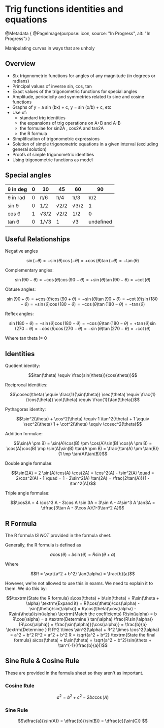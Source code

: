 # Trig functions identities and equations

@Metadata {
    @PageImage(purpose: icon, source: "In Progress", alt: "In Progress")
}

Manipulating curves in ways that are unholy

## Overview
- Six trigonometric functions for angles of any magnitude (in degrees or
radians)
- Principal values of inverse sin, cos, tan
- Exact values of the trigonometric functions for special angles
- Amplitude, periodicity and symmetries related to sine and cosine
functions
- Graphs of y = a sin (bx) + c, y = sin (x/b) + c, etc
- Use of:
  - standard trig identities
  - the expansions of trig operations on A+B and A-B
  - the formulae for sin2A , cos2A and tan2A
  - the R formula
- Simplification of trigonometric expressions
- Solution of simple trigonometric equations in a given interval (excluding
general solution)
- Proofs of simple trigonometric identities
- Using trigonometric functions as model

## Special angles
| θ in deg | 0 | 30 | 45 | 60 | 90 |
|----------|---|----|----|----|----|
| θ in rad | 0 | π/6 | π/4 | π/3 | π/2 |
| sin θ | 0 | 1/2 | √2/2 | √3/2 | 1 |
| cos θ | 1 | √3/2 | √2/2 | 1/2 | 0 |
| tan θ | 0 | 1/√3 | 1 | √3 | undefined |

## Useful Relationships
Negative angles
```math
\sin(-\theta) = -\sin(\theta)
\cos(-\theta) = +\cos(\theta)
\tan(-\theta) = -\tan(\theta)
```

Complementary angles:
```math
\sin(90 - \theta) = +\cos(\theta)
\cos(90 - \theta) = +\sin(\theta)
\tan(90 - \theta) = +\cot(\theta)
```

Obtuse angles:
```math
\sin(90 + \theta) = +\cos(\theta)
\cos(90 + \theta) = -\sin(\theta)
\tan(90 + \theta) = -\cot(\theta)

\sin(180 - \theta) = +\sin(\theta)
\cos(180 - \theta) = -\cos(\theta)
\tan(180 - \theta) = -\tan(\theta)
```

Reflex angles:
```math
\sin(180 - \theta) = -\sin(\theta)
\cos(180 - \theta) = -\cos(\theta)
\tan(180 - \theta) = +\tan(\theta)

\sin(270 - \theta) = -\cos(\theta)
\cos(270 - \theta) = -\sin(\theta)
\tan(270 - \theta) = +\cot(\theta)
```

Where tan theta != 0

## Identities
Quotient identity:
```math
\tan(\theta) \equiv \frac{sin(\theta)}{cos(\theta)}
```

Reciprocal identities:
```math
\cosec(\theta) \equiv \frac{1}{\sin(\theta)}
\sec(\theta) \equiv \frac{1}{\cos(\theta)}
\cot(\theta) \equiv \frac{1}{\tan(\theta)}
```

Pythagoras identity:
```math
\sin^2(\theta) + \cos^2(\theta) \equiv 1
\tan^2(\theta) + 1 \equiv \sec^2(\theta)
1 + \cot^2(\theta) \equiv \cosec^2(\theta)
```

Addition formulae:
```math
\sin(A \pm B) = \sin(A)\cos(B) \pm \cos(A)\sin(B)
\cos(A \pm B) = \cos(A)\cos(B) \mp \sin(A)\sin(B)

\tan(A \pm B) = \frac{\tan(A) \pm \tan(B)}{1 \mp \tan(A)\tan(B)}
```

Double angle formulae:
```math
\sin(2A) = 2 \sin(A)\cos(A)
\cos(2A) = \cos^2(A) - \sin^2(A) 
\quad = 2\cos^2(A) - 1 
\quad = 1 - 2\sin^2(A)

\tan(2A) = \frac{2\tan(A)}{1 - \tan^2(A)}
```

Triple angle formulae:
```math
\cos3A = 4 \cos^3 A - 3\cos A
\sin 3A = 3\sin A - 4\sin^3 A

\tan3A = \dfrac{3\tan A - 3\cos A}{1-3\tan^2 A}
```

## R Formula

The R formula *IS NOT* provided in the formula sheet.

Generally, the R formula is defined as
```math
a\cos(\theta) + b\sin(\theta) = R\sin(\theta + \alpha)
```

Where
```math
R = \sqrt{a^2 + b^2}

\tan(\alpha) = \frac{b}{a}
```

However, we're not allowed to use this in exams. We need to explain it to them. We do
this by:

```math
\textrm{State the R formula}
a\cos(\theta) + b\sin(\theta) = R\sin(\theta + \alpha)

\textrm{Expand it}
= R(\cos(\theta)\cos(\alpha) - \sin(\theta)\sin(\alpha))
= R\cos(\theta)\cos(\alpha) - R\sin(\theta)\sin(\alpha)

\textrm{Match the coefficients}
R\sin(\alpha) = b
R\cos(\alpha) = a

\textrm{Determine } tan(\alpha)
\frac{R\sin(\alpha)}{R\cos(\alpha)} = \frac{\sin(\alpha)}{\cos(\alpha)} = \frac{b}{a}

\textrm{Determine } R
R^2 \times \sin^2(\alpha) + R^2 \times \cos^2(\alpha) = a^2 + b^2
R^2 = a^2 + b^2
R = \sqrt{a^2 + b^2}

\textrm{State the final formula}
a\cos(\theta) + b\sin(\theta) = \sqrt{a^2 + b^2}\sin(\theta + \tan^{-1}(\frac{b}{a}))
```

## Sine Rule & Cosine Rule
These are provided in the formula sheet so they aren't as important. 
### Cosine Rule

```math
a^2 = b^2 + c^2 - 2bc \cos(A)
```

### Sine Rule

```math
\dfrac{a}{\sin(A)} = \dfrac{b}{\sin(B)} = \dfrac{c}{\sin(C)} 
```